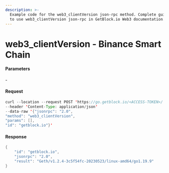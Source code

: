 ```yaml
---
description: >-
  Example code for the web3_clientVersion json-rpc method. Сomplete guide on how
  to use web3_clientVersion json-rpc in GetBlock.io Web3 documentation.
---
```


# web3\_clientVersion - Binance Smart Chain

#### Parameters

\-

#### Request

```java
curl --location --request POST 'https://go.getblock.io/<ACCESS-TOKEN>/' 
--header 'Content-Type: application/json' 
--data-raw '{"jsonrpc": "2.0",
"method": "web3_clientVersion",
"params": [],
"id": "getblock.io"}'
```

#### Response

```java
{
    "id": "getblock.io",
    "jsonrpc": "2.0",
    "result": "Geth/v1.2.4-3c5f54fc-20230523/linux-amd64/go1.19.9"
}
```
